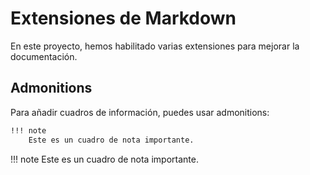 # Extensiones de Markdown

En este proyecto, hemos habilitado varias extensiones para mejorar la documentación.

## Admonitions

Para añadir cuadros de información, puedes usar admonitions:

```markdown
!!! note
    Este es un cuadro de nota importante.
```
!!! note
    Este es un cuadro de nota importante.